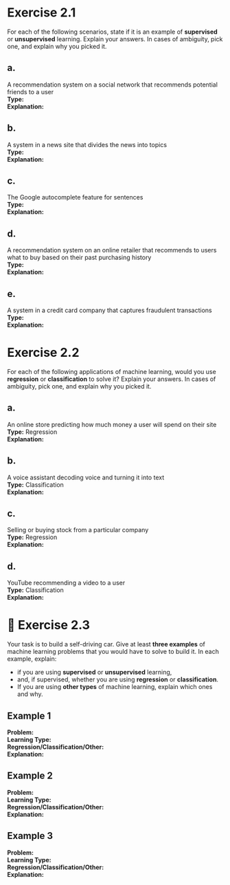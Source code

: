 # Exercise 2.1

For each of the following scenarios, state if it is an example of **supervised** or **unsupervised** learning. Explain your answers. In cases of ambiguity, pick one, and explain why you picked it.

## a. 
A recommendation system on a social network that recommends potential friends to a user  
**Type:**  
**Explanation:**  

## b. 
A system in a news site that divides the news into topics  
**Type:**  
**Explanation:**  

## c. 
The Google autocomplete feature for sentences  
**Type:**  
**Explanation:**  

## d. 
A recommendation system on an online retailer that recommends to users what to buy based on their past purchasing history  
**Type:**  
**Explanation:**  

## e. 
A system in a credit card company that captures fraudulent transactions  
**Type:**  
**Explanation:**  


# Exercise 2.2

For each of the following applications of machine learning, would you use **regression** or **classification** to solve it? Explain your answers. In cases of ambiguity, pick one, and explain why you picked it.

## a. 
An online store predicting how much money a user will spend on their site  
**Type:** Regression   
**Explanation:**  

## b. 
A voice assistant decoding voice and turning it into text  
**Type:** Classification  
**Explanation:**  

## c. 
Selling or buying stock from a particular company  
**Type:** Regression  
**Explanation:**  

## d. 
YouTube recommending a video to a user  
**Type:** Classification  
**Explanation:**  


# 📘 Exercise 2.3

Your task is to build a self-driving car. Give at least **three examples** of machine learning problems that you would have to solve to build it. In each example, explain:

- if you are using **supervised** or **unsupervised** learning,
- and, if supervised, whether you are using **regression** or **classification**.
- If you are using **other types** of machine learning, explain which ones and why.

## Example 1  
**Problem:**  
**Learning Type:**  
**Regression/Classification/Other:**  
**Explanation:**  

## Example 2  
**Problem:**  
**Learning Type:**  
**Regression/Classification/Other:**  
**Explanation:**  

## Example 3  
**Problem:**  
**Learning Type:**  
**Regression/Classification/Other:**  
**Explanation:**  
